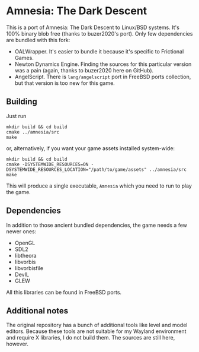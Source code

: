 # Amnesia: The Dark Descent

This is a port of Amnesia: The Dark Descent to Linux/BSD systems. It's 100%
binary blob free (thanks to buzer2020's port). Only few dependencies are bundled
with this fork:

* OALWrapper. It's easier to bundle it because it's specific to Frictional
  Games.
* Newton Dynamics Engine. Finding the sources for this particular version was a
  pain (again, thanks to buzer2020 here on GitHub).
* AngelScript. There is `lang/angelscript` port in FreeBSD ports collection, but
  that version is too new for this game.
  
## Building

Just run

~~~~
mkdir build && cd build
cmake ../amnesia/src
make
~~~~

or, alternatively, if you want your game assets installed system-wide:

~~~~
mkdir build && cd build
cmake -DSYSTEMWIDE_RESOURCES=ON -DSYSTEMWIDE_RESOURCES_LOCATION="/path/to/game/assets" ../amnesia/src
make
~~~~

This will produce a single executable, `Amnesia` which you need to run to play
the game.

## Dependencies

In addition to those ancient bundled dependencies, the game needs a few newer
ones:

* OpenGL
* SDL2
* libtheora
* libvorbis
* libvorbisfile
* DevIL
* GLEW

All this libraries can be found in FreeBSD ports.

## Additional notes

The original repository has a bunch of additional tools like level and model
editors. Because these tools are not suitable for my Wayland environment and
require X libraries, I do not build them. The sources are still here, however.
